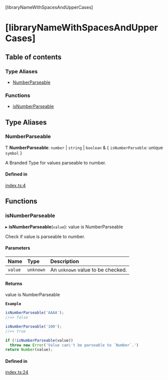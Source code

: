 [libraryNameWithSpacesAndUpperCases]

# [libraryNameWithSpacesAndUpperCases]

## Table of contents

### Type Aliases

- [NumberParseable](README.md#numberparseable)

### Functions

- [isNumberParseable](README.md#isnumberparseable)

## Type Aliases

### NumberParseable

Ƭ **NumberParseable**: `number` \| `string` \| `boolean` & { `isNumberParseble`: unique `symbol`  }

A Branded Type for values parseable to number.

#### Defined in

[index.ts:4](https://github.com/VitorLuizC/typescript-library-boilerplate/blob/c48c9c1/src/index.ts#L4)

## Functions

### isNumberParseable

▸ **isNumberParseable**(`value`): value is NumberParseable

Check if value is parseable to number.

#### Parameters

| Name | Type | Description |
| :------ | :------ | :------ |
| `value` | `unknown` | An `unknown` value to be checked. |

#### Returns

value is NumberParseable

**`Example`**

```js
isNumberParseable('AAAA');
//=> false

isNumberParseable('100');
//=> true

if (!isNumberParseable(value))
  throw new Error('Value can\'t be parseable to `Number`.')
return Number(value);
```

#### Defined in

[index.ts:24](https://github.com/VitorLuizC/typescript-library-boilerplate/blob/c48c9c1/src/index.ts#L24)
